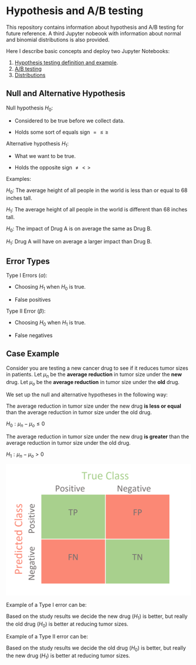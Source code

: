 # Hypothesis and A/B testing

This repository contains information about hypothesis and A/B testing for future reference. A third Jupyter nobeook with information about normal and binomial distributions is also provided.

Here I describe basic concepts and deploy two Jupyter Notebooks:

1. [Hypothesis testing definition and example](Hypothesis_Testing.ipynb).
2. [A/B testing](AB_Testing.ipynb)
3. [Distributions](Distributions.ipynb)

## Null and Alternative Hypothesis

Null hypothesis $H_0$:

* Considered to be true before we collect data.

* Holds some sort of equals sign $= \leq \geq$

Alternative hypothesis $H_1$:

* What we want to be true.

* Holds the opposite sign $\neq < >$

Examples:

$H_0$: The average height of all people in the world is less than or equal to 68 inches tall.

$H_1$: The average height of all people in the world is different than 68 inches tall.

$H_0$: The impact of Drug A is on average the same as Drug B.

$H_1$: Drug A will have on average a larger impact than Drug B.

## Error Types

Type I Errors ($\alpha$):

* Choosing $H_1$ when $H_0$ is true.

* False positives

Type II Error ($\beta$):

- Choosing $H_0$ when $H_1$ is true.

- False negatives

## Case Example

Consider you are testing a new cancer drug to see if it reduces tumor sizes in patients. Let $\mu_n$ be the **average reduction** in tumor size under the **new** drug. Let $\mu_o$ be the **average reduction** in tumor size under the **old** drug.

We set up the null and alternative hypotheses in the following way:

The average reduction in tumor size under the new drug **is less or equal** than the average reduction in tumor size under the old drug.

$H_0: \mu_n-\mu_o \leq 0$

The average reduction in tumor size under the new drug **is greater** than the average reduction in tumor size under the old drug.

$H_1: \mu_n-\mu_o \gt 0$

![Alt text](confussion_matrix.png "a title")

Example of a Type I error can be:

Based on the study results we decide the new drug ($H_1$) is better, but really the old drug ($H_0$) is better at reducing tumor sizes.

Example of a Type II error can be:

Based on the study results we decide the old drug ($H_0$) is better, but really the new drug ($H_1$) is better at reducing tumor sizes.
